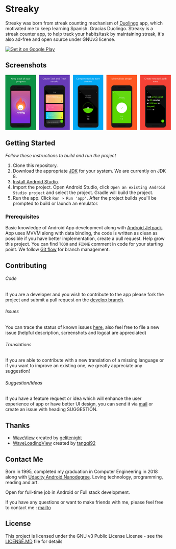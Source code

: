 # Streaky

Streaky was born from streak counting mechanism of [Duolingo](https://play.google.com/store/apps/details?id=com.duolingo&hl=en_IN) app, which motivated me to keep learning Spanish. Gracias Duolingo. Streaky is a streak counter app, to help track your habits/task by maintaining streak, it's also ad-free and open source under GNUv3 license.

<div style="display:flex;" >
<a href="https://play.google.com/store/apps/details?id=com.betatech.alex.streakcounter">
    <img alt="Get it on Google Play"
        height="80"
        src="https://play.google.com/intl/en_us/badges/images/generic/en_badge_web_generic.png" />
</a>
</div>

## Screenshots
<div style="display:flex;" >
  <img  src="screenshots/1.png" width="19%" >
  <img style="margin-left:10px;" src="screenshots/2.png" width="19%" >
  <img style="margin-left:10px;" src="screenshots/3.png" width="19%" >
  <img style="margin-left:10px;" src="screenshots/4.png" width="19%" >
  <img style="margin-left:10px;" src="screenshots/5.png" width="19%" >
</div>

## Getting Started

_Follow these instructions to build and run the project_

1. Clone this repository.
2. Download the appropriate [JDK](http://www.oracle.com/technetwork/java/javase/downloads/jdk8-downloads-2133151.html)
for your system. We are currently on JDK 8.
3. [Install Android Studio](https://developer.android.com/sdk/index.html).
4. Import the project. Open Android Studio, click `Open an existing Android
   Studio project` and select the project. Gradle will build the project.
5. Run the app. Click `Run > Run 'app'`. After the project builds you'll be
   prompted to build or launch an emulator.


### Prerequisites

Basic knowledge of Android App development along with [Android Jetpack](https://developer.android.com/jetpack/). App uses MVVM along with data binding, the code is written as clean as possible if you have better implementation, create a pull request. Help grow this project. You can find `TODO` and `FIXME` comment in code for your starting point. We follow [Git flow](https://www.youtube.com/watch?v=aJnFGMclhU8) for branch management.

## Contributing

###### Code 
If you are a developer and you wish to contribute to the app please fork the project
and submit a pull request on the [develop branch](https://github.com/alexakasanjeev/streak-counter/tree/develop).

###### Issues
You can trace the status of known issues [here](https://github.com/alexakasanjeev/streak-counter/issues),
also feel free to file a new issue (helpful description, screenshots and logcat are appreciated)

###### Translations
If you are able to contribute with a new translation of a missing language or if you want to improve an existing one, we greatly appreciate any suggestion!

###### Suggestion/Ideas
If you have a feature request or idea which will enhance the user experience of app or have better UI design, you can send it via [mail](mailto:sanjeevy133@protonmail.com) or create an issue with heading SUGGESTION.

## Thanks

- [WaveView](https://github.com/gelitenight/WaveView) created by [gelitenight](https://github.com/gelitenight)
- [WaveLoadingView](https://github.com/tangqi92/WaveLoadingView) created by [tangqi92](https://github.com/tangqi92)

## Contact Me

Born in 1995, completed my graduation in Computer Engineering in 2018 along with [Udacity Android Nanodegree](https://in.udacity.com/course/android-developer-nanodegree-by-google--nd801). Loving technology, programming, reading and art.

Open for full-time job in Android or Full stack development.

If you have any questions or want to make friends with me, please feel free to contact me : [mailto](mailto:sanjeevy133@protonmail.com "Welcome to contact me")

## License

This project is licensed under the GNU v3 Public License License - see the [LICENSE.MD](LICENSE.MD) file for details

